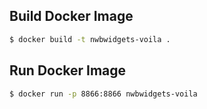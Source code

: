 ## Build Docker Image
```bash
$ docker build -t nwbwidgets-voila .
```

## Run Docker Image
```bash
$ docker run -p 8866:8866 nwbwidgets-voila
```